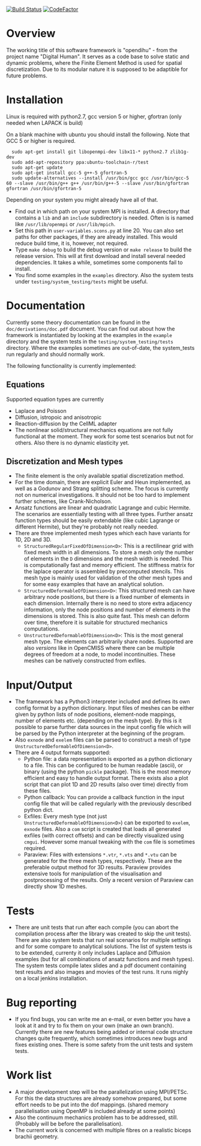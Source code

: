 [![Build Status](https://travis-ci.com/maierbn/opendihu.svg?branch=develop)](https://travis-ci.com/maierbn/opendihu)
[![CodeFactor](https://www.codefactor.io/repository/github/maierbn/opendihu/badge/develop)](https://www.codefactor.io/repository/github/maierbn/opendihu/overview/develop)

# Overview
The working title of this software framework is "opendihu" - from the project name "Digital Human". It serves as a code base to solve static and dynamic problems, where the Finite Element Method is used for spatial discretization. Due to its modular nature it is supposed to be adaptible for future problems.

# Installation
Linux is required with python2.7, gcc version 5 or higher, gfortran (only needed when LAPACK is build)

On a blank machine with ubuntu you should install the following. Note that GCC 5 or higher is required.
```
  sudo apt-get install git libopenmpi-dev libx11-* python2.7 zlib1g-dev
  sudo add-apt-repository ppa:ubuntu-toolchain-r/test
  sudo apt-get update
  sudo apt-get install gcc-5 g++-5 gfortran-5
  sudo update-alternatives --install /usr/bin/gcc gcc /usr/bin/gcc-5 60 --slave /usr/bin/g++ g++ /usr/bin/g++-5 --slave /usr/bin/gfortran gfortran /usr/bin/gfortran-5
```
Depending on your system you might already have all of that.

* Find out in which path on your system MPI is installed. A directory that contains a `lib` and an `include` subdirectory is needed. Often is is named like `/usr/lib/openmpi` or `/usr/lib/mpich`. 
* Set this path in `user-variables.scons.py` at line 20. You can also set paths for other packages, if they are already installed. This would reduce build time, it is, however, not required.
* Type `make debug` to build the debug version or `make release` to build the release version. This will at first download and install several needed dependencies. It takes a while, sometimes some components fail to install.
* You find some examples in the `examples` directory. Also the system tests under `testing/system_testing/tests` might be useful.

# Documentation
Currently some theory documentation can be found in the `doc/derivations/doc.pdf` document. 
You can find out about how the framework is instantiated by looking at the examples in the `example` directory and the system tests in the `testing/system_testing/tests` directory. Where the examples sometimes are out-of-date, the system_tests run regularly and should normally work. 

The following functionality is currently implemented:
## Equations
Supported equation types are currently
* Laplace and Poisson
* Diffusion, istropoic and anisotropic
* Reaction-diffusion by the CellML adapter
* The nonlinear solid/structural mechanics equations are not fully functional at the moment. They work for some test scenarios but not for others. Also there is no dynamic elasticity yet.

## Discretization and Mesh types
* The finite element is the only available spatial discretization method.
* For the time domain, there are explicit Euler and Heun implemented, as well as a Godunov and Strang splitting scheme. The focus is currently not on numerical investigations. It should not be too hard to implement further schemes, like Crank-Nicholson.
* Ansatz functions are linear and quadratic Lagrange and cubic Hermite. The scenarios are essentially testing with all three types. Further ansatz function types should be easily extendable (like cubic Lagrange or different Hermite), but they're probably not really needed.
* There are three implemented mesh types which each have variants for 1D, 2D and 3D.
  * `StructuredRegularFixedOfDimension<D>`: This is a rectilinear grid with fixed mesh width in all dimensions. To store a mesh only the number of elements in the `D` dimensions and the mesh width is needed. This is computationally fast and memory efficient. The stiffness matrix for the laplace operator is assembled by precomputed stencils. This mesh type is mainly used for validation of the other mesh types and for some easy examples that have an analytical solution.
  * `StructuredDeformableOfDimension<D>`: This structured mesh can have arbitrary node positions, but there is a fixed number of elements in each dimension. Internally there is no need to store extra adjacency information, only the node positions and number of elements in the dimensions is stored. This is also quite fast. This mesh can deform over time, therefore it is suitable for structured mechanics computations.
  * `UnstructuredDeformableOfDimension<D>`: This is the most general mesh type. The elements can arbitrarily share nodes. Supported are also *versions* like in OpenCMISS where there can be multiple degrees of freedom at a node, to model incontinuities. These meshes can be natively constructed from exfiles.

# Input/Output
* The framework has a Python3 interpreter included and defines its own config format by a python dictionary. Input files of meshes can be either given by python lists of node positions, element-node mappings, number of elements etc. (depending on the mesh type). By this is it possible to parse further data sources in the input config file which will be parsed by the Python interpreter at the beginning of the program.
* Also `exnode` and `exelem` files can be parsed to construct a mesh of type `UnstructuredDeformableOfDimension<D>`.
* There are 4 output formats supported:
  * Python file: a data representation is exported as a python dictionary to a file. This can be configured to be human readable (ascii), or binary (using the python `pickle` package). This is the most memory efficient and easy to handle output format. There exists also a plot script that can plot 1D and 2D results (also over time) directly from these files.
  * Python callback: You can provide a callback function in the input config file that will be called regularly with the previously described python dict.
  * Exfiles: Every mesh type (not just `UnstructuredDeformableOfDimension<D>`) can be exported to `exelem`, `exnode` files. Also a `com` script is created that loads all generated exfiles (with correct offsets) and can be directly visualized using `cmgui`. However some manual tweaking with the `com` file is sometimes required.
  * Paraview: Files with extensions `*.vtr`, `*.vts` and `*.vtu` can be generated for the three mesh types, respectively. These are the preferable output method for 3D results. Paraview provides extensive tools for manipulation of the visualisation and postprocessing of the results. Only a recent version of Paraview can directly show 1D meshes.
  
# Tests
* There are unit tests that run after each compile (you can abort the compilation process after the library was created to skip the unit tests). There are also system tests that run real scenarios for multiple settings and for some compare to analytical solutions. The list of system tests is to be extended, currenty it only includes Laplace and Diffusion examples (but for all combinations of ansatz functions and mesh types). The system tests compile latex slides and a pdf document containing test results and also images and movies of the test runs. It runs nighly on a local jenkins installation.  
  
# Bug reporting
* If you find bugs, you can write me an e-mail, or even better you have a look at it and try to fix them on your own (make an own branch). Currently there are new features being added or internal code structure changes quite frequently, which sometimes introduces new bugs and fixes existing ones. There is some safety from the unit tests and system tests.

# Work list
* A major development step will be the parallelization using MPI/PETSc. For this the data structures are already somehow prepared, but some effort needs to be put into the dof mappings. (shared memory parallelisation using OpenMP is included already at some points)
* Also the continuum mechanics problem has to be addressed, still. (Probably will be before the parallelisation).
* The current work is concerned with multiple fibres on a realistic biceps brachii geometry.
